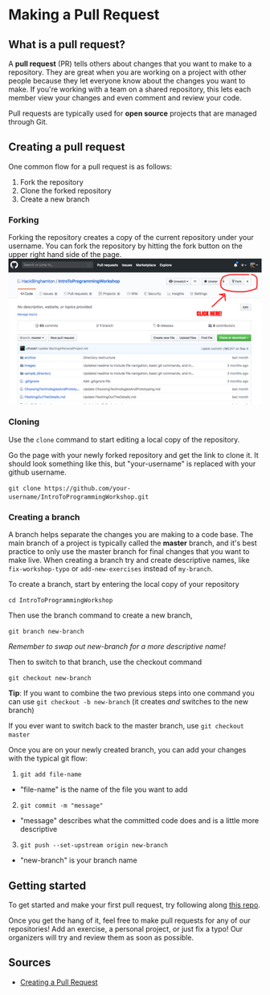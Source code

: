 # Making a Pull Request

## What is a pull request?
A **pull request** (PR) tells others about changes that you want to make to a repository. They are great when you are working on a project with other people because they let everyone know about the changes you want to make. If you're working with a team on a shared repository, this lets each member view your changes and even comment and review your code.

Pull requests are typically used for **open source** projects that are managed through Git.

## Creating a pull request
One common flow for a pull request is as follows:

1. Fork the repository
2. Clone the forked repository
3. Create a new branch

### Forking
Forking the repository creates a copy of the current repository under your username. You can fork the repository by hitting the fork button on the upper right hand side of the page.
![forking repo](images/fork_repo.png)

### Cloning
Use the `clone` command to start editing a local copy of the repository.

Go the page with your newly forked repository and get the link to clone it. It should look something like this, but "your-username" is replaced with your github username.

`git clone https://github.com/your-username/IntroToProgrammingWorkshop.git`

### Creating a branch
A branch helps separate the changes you are making to a code base. The main branch of a project is typically called the **master** branch, and it's best practice to only use the master branch for final changes that you want to make live. When creating a branch try and create descriptive names, like `fix-workshop-typo` or `add-new-exercises` instead of `my-branch`.

To create a branch, start by entering the local copy of your repository

`cd IntroToProgrammingWorkshop`

Then use the branch command to create a new branch,

`git branch new-branch`

*Remember to swap out new-branch for a more descriptive name!*

Then to switch to that branch, use the checkout command

`git checkout new-branch`

**Tip**: If you want to combine the two previous steps into one command you can use `git checkout -b new-branch` (it creates *and* switches to the new branch)

If you ever want to switch back to the master branch, use `git checkout master`

Once you are on your newly created branch, you can add your changes with the typical git flow:

1. `git add file-name`
  * "file-name" is the name of the file you want to add
2. `git commit -m "message"`
 * "message" describes what the committed code does and is a little more descriptive
3. `git push --set-upstream origin new-branch`
 * "new-branch" is your branch name

## Getting started
To get started and make your first pull request, try following along [this repo](https://github.com/firstcontributions/first-contributions).

Once you get the hang of it, feel free to make pull requests for any of our repositories! Add an exercise, a personal project, or just fix a typo! Our organizers will try and review them as soon as possible.

## Sources
* [Creating a Pull Request](https://www.digitalocean.com/community/tutorials/how-to-create-a-pull-request-on-github)
